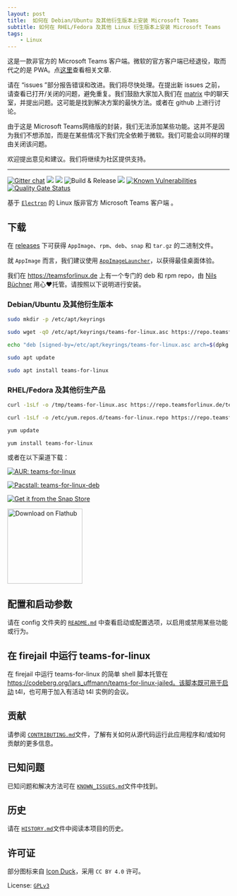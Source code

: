 ```yaml
---
layout: post
title:  如何在 Debian/Ubuntu 及其他衍生版本上安装 Microsoft Teams
subtitle: 如何在 RHEL/Fedora 及其他 Linux 衍生版本上安装 Microsoft Teams
tags:
    - Linux
---
```


这是一款非官方的 Microsoft Teams 客户端。微软的官方客户端已经退役，取而代之的是 PWA。点[这里](https://techcommunity.microsoft.com/t5/microsoft-teams-blog/microsoft-teams-progressive-web-app-now-available-on-linux/ba-p/3669846)查看相关文章.

请在 “issues ”部分报告错误和改进。我们将尽快处理。在提出新 issues 之前，请查看已打开/关闭的问题，避免重复。我们鼓励大家加入我们在 [matrix](https://matrix.to/#/#teams-for-linux_community:gitter.im) 中的聊天室，并提出问题。这可能是找到解决方案的最快方法。或者在 github 上进行讨论。

由于这是 Microsoft Teams网络版的封装，我们无法添加某些功能。这并不是因为我们不想添加，而是在某些情况下我们完全依赖于微软。我们可能会以同样的理由关闭该问题。

欢迎提出意见和建议。我们将继续为社区提供支持。

---

[![Gitter chat](https://badges.gitter.im/ismaelmartinez/teams-for-linux.png)](https://gitter.im/teams-for-linux/community "Gitter chat")
![](https://img.shields.io/github/release/IsmaelMartinez/teams-for-linux.svg?style=flat)
![](https://img.shields.io/github/downloads/IsmaelMartinez/teams-for-linux/total.svg?style=flat)
![Build & Release](https://github.com/IsmaelMartinez/teams-for-linux/workflows/Build%20&%20Release/badge.svg)
![](https://img.shields.io/librariesio/github/IsmaelMartinez/teams-for-linux)
[![Known Vulnerabilities](https://snyk.io//test/github/IsmaelMartinez/teams-for-linux/badge.svg?targetFile=package.json)](https://snyk.io//test/github/IsmaelMartinez/teams-for-linux?targetFile=package.json)
[![Quality Gate Status](https://sonarcloud.io/api/project_badges/measure?project=IsmaelMartinez_teams-for-linux&metric=alert_status)](https://sonarcloud.io/summary/new_code?id=IsmaelMartinez_teams-for-linux)

基于 [`Electron`](https://electronjs.org/) 的 Linux 版非官方 Microsoft Teams 客户端 。

## 下载

在 [releases](https://github.com/IsmaelMartinez/teams-for-linux/releases) 下可获得 `AppImage`、`rpm`、`deb`、`snap` 和 `tar.gz` 的二进制文件。

就 `AppImage` 而言，我们建议使用 [`AppImageLauncher`](https://github.com/TheAssassin/AppImageLauncher)，以获得最佳桌面体验。

我们在 https://teamsforlinux.de 上有一个专门的 deb 和 rpm repo，由 [Nils Büchner](https://github.com/nbuechner) 用心♥️托管。请按照以下说明进行安装。

### Debian/Ubuntu 及其他衍生版本
```bash
sudo mkdir -p /etc/apt/keyrings

sudo wget -qO /etc/apt/keyrings/teams-for-linux.asc https://repo.teamsforlinux.de/teams-for-linux.asc

echo "deb [signed-by=/etc/apt/keyrings/teams-for-linux.asc arch=$(dpkg --print-architecture)] https://repo.teamsforlinux.de/debian/ stable main" | sudo tee /etc/apt/sources.list.d/teams-for-linux-packages.list

sudo apt update

sudo apt install teams-for-linux
```
### RHEL/Fedora 及其他衍生产品
```bash
curl -1sLf -o /tmp/teams-for-linux.asc https://repo.teamsforlinux.de/teams-for-linux.asc; rpm --import /tmp/teams-for-linux.asc; rm -f /tmp/teams-for-linux.asc

curl -1sLf -o /etc/yum.repos.d/teams-for-linux.repo https://repo.teamsforlinux.de/rpm/teams-for-linux.repo

yum update

yum install teams-for-linux
```

或者在以下渠道下载：

[![AUR: teams-for-linux](https://img.shields.io/badge/AUR-teams--for--linux-blue.svg)](https://aur.archlinux.org/packages/teams-for-linux)

[![Pacstall: teams-for-linux-deb](https://img.shields.io/badge/Pacstall-teams--for--linux--deb-00958C)](https://github.com/pacstall/pacstall-programs/tree/master/packages/teams-for-linux-deb)

[![Get it from the Snap Store](https://snapcraft.io/static/images/badges/en/snap-store-black.svg)](https://snapcraft.io/teams-for-linux)

<a href='https://flathub.org/apps/details/com.github.IsmaelMartinez.teams_for_linux'><img width='170' alt='Download on Flathub' src='https://flathub.org/assets/badges/flathub-badge-en.png'/></a>

## 配置和启动参数

请在 config 文件夹的 [`README.md`](app/config/README.md) 中查看启动或配置选项，以启用或禁用某些功能或行为。

## 在 firejail 中运行 teams-for-linux

在 firejail 中运行 teams-for-linux 的简单 shell 脚本托管在 https://codeberg.org/lars_uffmann/teams-for-linux-jailed。该脚本既可用于启动 t4l，也可用于加入有活动 t4l 实例的会议。

## 贡献

请参阅 [`CONTRIBUTING.md`](CONTRIBUTING.md)文件，了解有关如何从源代码运行此应用程序和/或如何贡献的更多信息。

## 已知问题

已知问题和解决方法可在 [`KNOWN_ISSUES.md`](KNOWN_ISSUES.md)文件中找到。

## 历史

请在 [`HISTORY.md`](HISTORY.md)文件中阅读本项目的历史。

## 许可证

部分图标来自 [Icon Duck](https://iconduck.com/sets/hugeicons-essential-free-icons)，采用 `CC BY 4.0` 许可。

License: [`GPLv3`](LICENSE.md)
